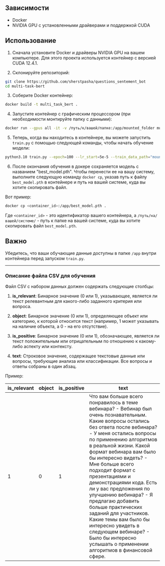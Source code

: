 ## Зависимости

- Docker
- NVIDIA GPU с установленными драйверами и поддержкой CUDA

## Использование

1. Сначала установите Docker и драйверы NVIDIA GPU на вашем компьютере. 
Для этого проекта используется контейнер с версией CUDA 12.4.1.

2. Склонируйте репозиторий:

```bash
git clone https://github.com/sherstpasha/questions_sentement_bot
cd multi-task-bert
```

3. Соберите Docker контейнер:

```bash
docker build -t multi_task_bert .
```

4. Запустите контейнер с графическим процессором (при необходимости монтируйте папку с данными):

```bash
docker run --gpus all -it -v /путь/к/вашей/папке:/app/mounted_folder multi_task_bert
```

5. Теперь, когда вы находитесь в контейнере, вы можете запустить `train.py` с помощью следующей команды, чтобы начать обучение модели:

```bash
python3.10 train.py --epoch=100 --lr_start=5e-5 --train_data_path="mounted_folder/train_file.csv"
```

6. После окончания обучения в докере сохраняется модель с названием "best_model.pth". Чтобы перенести ее на вашу систему, выполните следующую команду `docker cp`, указав путь к файлу `best_model.pth` в контейнере и путь на вашей системе, куда вы хотите скопировать файл.

Вот пример:

```bash
docker cp <container_id>:/app/best_model.pth .
```

Где `<container_id>` - это идентификатор вашего контейнера, а `/путь/на/вашей/системе/` - путь к папке на вашей системе, куда вы хотите скопировать файл `best_model.pth`.

## Важно

Убедитесь, что ваши обучающие данные доступны в папке `/app` внутри контейнера перед запуском `train.py`.

---

### Описание файла CSV для обучения

Файл CSV с набором данных должен содержать следующие столбцы:

1. **is_relevant**: Бинарное значение (0 или 1), указывающее, является ли текст релевантным для какого-либо заданного критерия или вопроса.

2. **object**: Бинарное значение (0 или 1), определяющее объект или категорию, к которой относится текст (например, 1 может указывать на наличие объекта, а 0 - на его отсутствие).

3. **is_positive**: Бинарное значение (0 или 1), обозначающее, является ли текст положительным или отрицательным по отношению к какому-либо аспекту или контексту.

4. **text**: Строковое значение, содержащее текстовые данные или вопросы, требующие анализа или классификации. Все вопросы и ответы собраны в один абзац. 

Пример:

| is_relevant | object | is_positive | text                                                  |
|-------------|--------|-------------|-------------------------------------------------------|
| 1           | 0      | 1           | Что вам больше всего понравилось в теме вебинара? - Вебинар был очень познавательным. Какие вопросы остались без ответа после вебинара? - У меня остались вопросы по применению алгоритмов в реальной жизни. Какой формат вебинара вам было бы интересно видеть? - Мне больше всего подходит формат с презентациями и демонстрациями кода. Есть ли у вас предложения по улучшению вебинара? - Я предлагаю добавить больше практических заданий для участников. Какие темы вам было бы интересно увидеть в следующем вебинаре? - Было бы интересно услышать о применении алгоритмов в финансовой сфере. |
